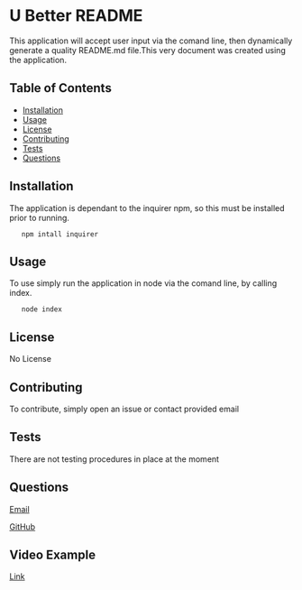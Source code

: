 
  # U Better README
  
  This application will accept user input via the comand line, then dynamically generate a quality README.md file.This very document was created using the application.
  
  ## Table of Contents
  * [Installation](#installation)
  * [Usage](#usage)
  * [License](#license)
  * [Contributing](#Contributing)
  * [Tests](#Tests)
  * [Questions](#Questions)
  
  ## Installation
  The application is dependant to the inquirer npm, so this must be installed prior to running.
  
       
       npm intall inquirer

       
    
  ## Usage
  To use simply run the application in node via the comand line, by calling index.
  
       
       node index

       
    
  ## License
  No License
  ## Contributing
  To contribute, simply open an issue or contact provided email
  ## Tests
  There are not testing procedures in place at the moment
  ## Questions
  [Email](mailto:emailcodydiab@gmail.com)

  [GitHub](https://github.com/CodyDiab)

  ## Video Example 
 [Link](https://drive.google.com/file/d/1BflcPraoaxAe4jGgskQ3QyZJ1LCiYRMZ/view)